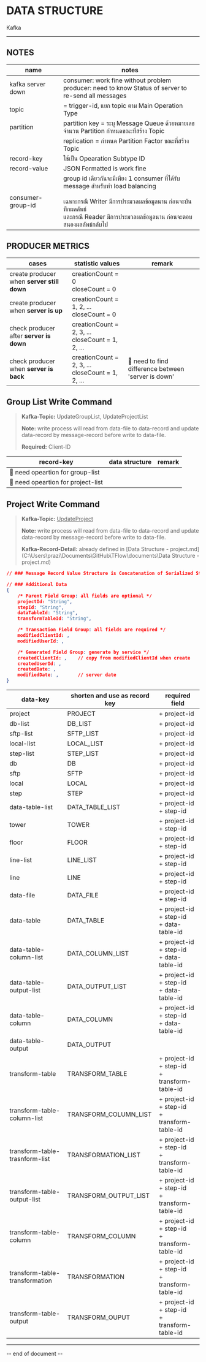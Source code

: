 # DATA STRUCTURE

Kafka

----

## 

## NOTES

| name              | notes                                                                                                                                                                                                                     |
| ----------------- | ------------------------------------------------------------------------------------------------------------------------------------------------------------------------------------------------------------------------- |
| kafka server down | consumer: work fine without problem<br/>producer: need to know Status of server to re-send all messages                                                                                                                   |
| topic             | = trigger-id, แยก topic ตาม Main Operation Type                                                                                                                                                                           |
| partition         | partition key = ระบุ Message Queue ด้วยหมายเลข<br/>จำนวน Partition กำหนดขณะที่สร้าง Topic                                                                                                                                 |
|                   | replication = กำหนด Partition Factor ขณะที่สร้าง Topic                                                                                                                                                                    |
| record-key        | ใช้เป็น Opearation Subtype ID                                                                                                                                                                                             |
| record-value      | JSON Formatted is work fine                                                                                                                                                                                               |
| consumer-group-id | group id เดียวกันจะมีเพียง 1 consumer ที่ได้รับ message สำหรับทำ load balancing<br/><br/>เฉพาะกรณี Writer มีการประมวลผลข้อมูลนาน ก่อนจะบันทึกผลลัพธ์<br/>และกรณี Reader มีการประมวลผลข้อมูลนาน ก่อนจะตอบสนองผลลัพธ์กลับไป |

## 

## PRODUCER METRICS

| cases                                      | statistic values                                     | remark                                                 |
| ------------------------------------------ | ---------------------------------------------------- | ------------------------------------------------------ |
| create producer when **server still down** | creationCount = 0<br/>closeCount = 0                 |                                                        |
| create producer when **server is up**      | creationCount = 1, 2, ...<br/>closeCount = 0         |                                                        |
| check producer after **server is down**    | creationCount = 2, 3, ...<br/>closeCount = 1, 2, ... |                                                        |
| check producer when **server is back**     | creationCount = 2, 3, ...<br/>closeCount = 1, 2, ... | :car: need to find difference between 'server is down' |

## 

## Group List Write Command

> **Kafka-Topic:** UpdateGroupList, UpdateProjectList
> 
> **Note:** write process will read from data-file to data-record and update data-record by message-record before write to data-file.
> 
> **Required:** Client-ID

| record-key                            | data structure | remark |
| ------------------------------------- | -------------- | ------ |
| :car: need opeartion for group-list   |                |        |
| :car: need opeartion for project-list |                |        |

## 

## Project Write Command

> **Kafka-Topic:** <u>UpdateProject</u>
> 
> **Note:** write process will read from data-file to data-record and update data-record by message-record before write to data-file.
> 
> **Kafka-Record-Detail:** already defined in [Data Structure - project.md](C:\Users\prazi\Documents\GitHub\TFlow\documents\Data Structure - project.md)

```json
// ### Message Record Value Structure is Concatenation of Serialized String

// ### Additional Data
{ 
    /* Parent Field Group: all fields are optional */
    projectId: "String",
    stepId: "String",
    dataTableId: "String",
    transformTableId: "String",

    /* Transaction Field Group: all fields are required */
    modifiedClientId: ,
    modifiedUserId: ,

    /* Generated Field Group: generate by service */
    createdClientId: ,    // copy from modifiedClientId when create
    createdUserId: ,
    createdDate: ,
    modifiedDate: ,       // server date
}
```

| data-key                       | shorten and use as record key | required field                                      |
| ------------------------------ | ----------------------------- | --------------------------------------------------- |
| project                        | PROJECT                       | + project-id                                        |
| db-list                        | DB_LIST                       | + project-id                                        |
| sftp-list                      | SFTP_LIST                     | + project-id                                        |
| local-list                     | LOCAL_LIST                    | + project-id                                        |
| step-list                      | STEP_LIST                     | + project-id                                        |
| db                             | DB                            | + project-id                                        |
| sftp                           | SFTP                          | + project-id                                        |
| local                          | LOCAL                         | + project-id                                        |
| step                           | STEP                          | + project-id                                        |
| data-table-list                | DATA_TABLE_LIST               | + project-id<br/>+ step-id                          |
| tower                          | TOWER                         | + project-id<br/>+ step-id                          |
| floor                          | FLOOR                         | + project-id<br/>+ step-id                          |
| line-list                      | LINE_LIST                     | + project-id<br/>+ step-id                          |
| line                           | LINE                          | + project-id<br/>+ step-id                          |
| data-file                      | DATA_FILE                     | + project-id<br/>+ step-id                          |
| data-table                     | DATA_TABLE                    | + project-id<br/>+ step-id<br/>+ data-table-id      |
| data-table-column-list         | DATA_COLUMN_LIST              | + project-id<br/>+ step-id<br/>+ data-table-id      |
| data-table-output-list         | DATA_OUTPUT_LIST              | + project-id<br/>+ step-id<br/>+ data-table-id      |
| data-table-column              | DATA_COLUMN                   | + project-id<br/>+ step-id<br/>+ data-table-id      |
| data-table-output              | DATA_OUTPUT                   |                                                     |
| transform-table                | TRANSFORM_TABLE               | + project-id<br/>+ step-id<br/>+ transform-table-id |
| transform-table-column-list    | TRANSFORM_COLUMN_LIST         | + project-id<br/>+ step-id<br/>+ transform-table-id |
| transform-table-trasnform-list | TRANSFORMATION_LIST           | + project-id<br/>+ step-id<br/>+ transform-table-id |
| transform-table-output-list    | TRANSFORM_OUTPUT_LIST         | + project-id<br/>+ step-id<br/>+ transform-table-id |
| transform-table-column         | TRANSFORM_COLUMN              | + project-id<br/>+ step-id<br/>+ transform-table-id |
| transform-table-transformation | TRANSFORMATION                | + project-id<br/>+ step-id<br/>+ transform-table-id |
| transform-table-output         | TRANSFORM_OUPUT               | + project-id<br/>+ step-id<br/>+ transform-table-id |

----

-- end of document --
